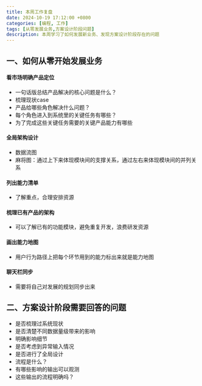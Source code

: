 ```yaml
---
title: 本周工作复盘
date: 2024-10-19 17:12:00 +0800
categories: [编程, 工作]
tags: [从零发展业务,方案设计阶段问题]     
description: 本周学习了如何发展新业务、发现方案设计阶段存在的问题
---
```

## 一、如何从零开始发展业务
#### 看市场明确产品定位
- 一句话版总结产品解决的核心问题是什么？
- 梳理现状case
- 产品给哪些角色解决什么问题？
- 每个角色进入到系统里的关键任务有哪些？
- 为了完成这些关键任务需要的关键产品能力有哪些

#### 全局架构设计
- 数据流图
- 麻将图：通过上下来体现模块间的支撑关系，通过左右来体现模块间的并列关系

#### 列出能力清单
- 了解重点，合理安排资源

#### 梳理已有产品的架构 
- 可以了解已有的功能模块，避免重复开发，浪费研发资源

#### 画出能力地图
- 用户行为路径上把每个环节用到的能力标出来就是能力地图

#### 聊天栏同步
- 需要将自己对发展的规划同步出来

## 二、方案设计阶段需要回答的问题
- 是否梳理过系统现状
- 是否清楚不同数据量级带来的影响
- 明确影响细节
- 是否考虑到异常输入情况
- 是否进行了全局设计
- 流程是什么？
- 有哪些影响的输出可以观测
- 这些输出的流程明确吗？
  